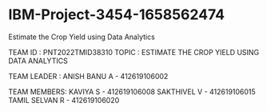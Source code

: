 # IBM-Project-3454-1658562474
Estimate the Crop Yield using Data Analytics

TEAM ID : PNT2022TMID38310
TOPIC   : ESTIMATE THE CROP YIELD USING DATA ANALYTICS

TEAM LEADER : 
             ANISH BANU A - 412619106002
             
             
TEAM MEMBERS:
             KAVIYA S - 412619106008
             SAKTHIVEL V - 412619106015
             TAMIL SELVAN R - 412619106020

